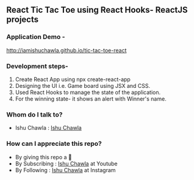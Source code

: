 ## React Tic Tac Toe using React Hooks- ReactJS projects

### Application Demo -

http://iamishuchawla.github.io/tic-tac-toe-react

### Development steps-
1. Create React App using npx create-react-app
2. Designing the UI i.e. Game board using JSX and CSS.
3. Used React Hooks to manage the state of the application.
4. For the winning state- it shows an alert with Winner's name.


### Whom do I talk to? ###

* Ishu Chawla : [Ishu Chawla](https://www.instagram.com/iamishuchawla)

### How can I appreciate this repo? ###

* By giving this repo a 🌟
* By Subscribing : [Ishu Chawla](https://www.youtube.com/DirectorIshuChawla) at Youtube
* By Following : [Ishu Chawla](https://www.instagram.com/iamishuchawla) at Instagram
